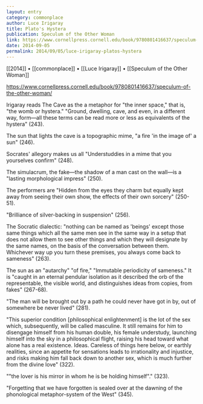 ```yaml
---
layout: entry
category: commonplace
author: Luce Irigaray
title: Plato's Hystera
publication: Speculum of the Other Woman
link: https://www.cornellpress.cornell.edu/book/9780801416637/speculum-of-the-other-woman/
date: 2014-09-05
permalink: 2014/09/05/luce-irigaray-platos-hystera
---
```


[[2014]] • [[commonplace]] • [[Luce Irigaray]] • [[Speculum of the Other Woman]]

https://www.cornellpress.cornell.edu/book/9780801416637/speculum-of-the-other-woman/

Irigaray reads The Cave as the a metaphor for "the inner space," that is, "the womb or hystera." "Ground, dwelling, cave, and even, in a different way, form—all these terms can be read more or less as equivalents of the hystera" (243).  


The sun that lights the cave is a topographic mime, "a fire 'in the image of' a sun" (246).


Socrates' allegory makes us all "Understuddies in a mime that you yourselves confirm" (248).


The simulacrum, the fake—the shadow of a man cast on the wall—is a "lasting morphological impress" (250).


The performers are "Hidden from the eyes they charm but equally kept away from seeing their own show, the effects of their own sorcery" (250-51).


"Brilliance of silver-backing in suspension" (256).


The Socratic dialectic: "nothing can be named as 'beings' except those same things which all the same men see in the same way in a setup that does not allow them to see other things and which they will designate by the same names, on the basis of the conversation between them. Whichever way up you turn these premises, you always come back to sameness" (263).


The sun as an "autarchy" "of fire," "Immutable periodicity of sameness." It is "caught in an eternal pendular isolation as it described the orb of the representable, the visible world, and distinguishes ideas from copies, from fakes" (267-68).


"The man will be brought out by a path he could never have got in by, out of somewhere be never lived" (281).

"This superior condition [philosophical enlightenment] is the lot of the sex which, subsequently, will be called masculine. It still remains for him to disengage himself from his human double, his female understudy, launching himself into the sky in a philosophical flight, raising his head toward what alone has a real existence. Ideas. Careless of things here below, or earthly realities, since an appetite for sensations leads to irrationality and injustice, and risks making him fall back down to another sex, which is much further from the divine love" (322).

""the lover is his mirror in whom he is be holding himself"." (323).

"Forgetting that we have forgotten is sealed over at the dawning of the phonological metaphor-system of the West" (345).
